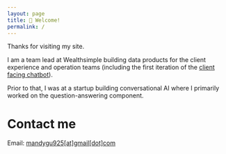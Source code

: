```yaml
---
layout: page
title: 👋 Welcome!
permalink: /
---
```


Thanks for visiting my site.

I am a team lead at Wealthsimple building data products for the client experience and operation teams (including the first iteration of the [client facing chatbot](https://www.linkedin.com/posts/wealthsimple_meet-mandy-gu-shes-a-wealthsimple-data-activity-6796074694459097088-2AJK)).

Prior to that, I was at a startup building conversational AI where I primarily worked on the question-answering component.


# Contact me

Email: [mandygu925[at]gmail[dot]com](mailto:mandygu925@gmail.com)